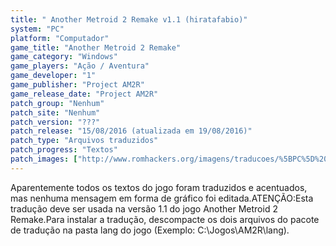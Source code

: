 ```yaml
---
title: " Another Metroid 2 Remake v1.1 (hiratafabio)"
system: "PC"
platform: "Computador"
game_title: "Another Metroid 2 Remake"
game_category: "Windows"
game_players: "Ação / Aventura"
game_developer: "1"
game_publisher: "Project AM2R"
game_release_date: "Project AM2R"
patch_group: "Nenhum"
patch_site: "Nenhum"
patch_version: "???"
patch_release: "15/08/2016 (atualizada em 19/08/2016)"
patch_type: "Arquivos traduzidos"
patch_progress: "Textos"
patch_images: ["http://www.romhackers.org/imagens/traducoes/%5BPC%5D%20Another%20Metroid%202%20Remake%20-%20hiratafabio%20-%201.jpg","http://www.romhackers.org/imagens/traducoes/%5BPC%5D%20Another%20Metroid%202%20Remake%20-%20hiratafabio%20-%202.jpg","http://www.romhackers.org/imagens/traducoes/%5BPC%5D%20Another%20Metroid%202%20Remake%20-%20hiratafabio%20-%203.jpg"]
---
```

Aparentemente todos os textos do jogo foram traduzidos e acentuados, mas nenhuma mensagem em forma de gráfico foi editada.ATENÇÃO:Esta tradução deve ser usada na versão 1.1 do jogo Another Metroid 2 Remake.Para instalar a tradução, descompacte os dois arquivos do pacote de tradução na pasta lang do jogo (Exemplo: C:\Jogos\AM2R\lang).